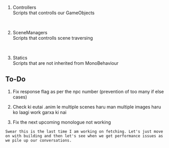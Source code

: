 1. Controllers<br>
Scripts that controlls our GameObjects
<br>

2. SceneManagers<br>
Scripts that controlls scene traversing
<br>

3. Statics <br>
Scripts that are not inherited from MonoBehaviour <br>


## To-Do<br>

1. Fix response flag as per the npc number (prevention of too many if else cases)

2. Check ki eutai .anim le multiple scenes haru man multiple images haru ko laagi work garxa ki nai
3. Fix the next upcoming monologue not working

`Swear this is the last time I am working on fetching. Let's just move on with building and then let's see when we get performance issues as we pile up our conversations.`
